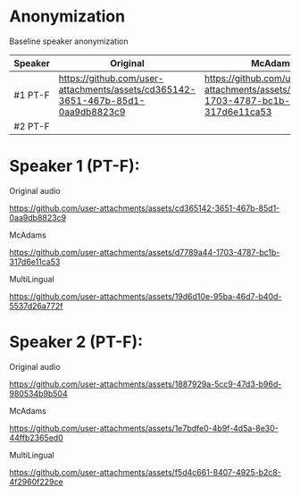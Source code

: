 # Anonymization

Baseline speaker anonymization

| Speaker | Original | McAdams | Multilingual |
|---------|----------|---------|--------------|
| #1 PT-F |https://github.com/user-attachments/assets/cd365142-3651-467b-85d1-0aa9db8823c9| https://github.com/user-attachments/assets/d7789a44-1703-4787-bc1b-317d6e11ca53|https://github.com/user-attachments/assets/19d6d10e-95ba-46d7-b40d-5537d26a772f|
| #2 PT-F |

# Speaker 1 (PT-F): 

Original audio

https://github.com/user-attachments/assets/cd365142-3651-467b-85d1-0aa9db8823c9

McAdams

https://github.com/user-attachments/assets/d7789a44-1703-4787-bc1b-317d6e11ca53

MultiLingual

https://github.com/user-attachments/assets/19d6d10e-95ba-46d7-b40d-5537d26a772f

# Speaker 2 (PT-F):

Original audio

https://github.com/user-attachments/assets/1887929a-5cc9-47d3-b96d-980534b9b504

McAdams

https://github.com/user-attachments/assets/1e7bdfe0-4b9f-4d5a-8e30-44ffb2365ed0

MultiLingual

https://github.com/user-attachments/assets/f5d4c661-8407-4925-b2c8-4f2960f229ce




